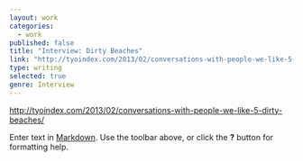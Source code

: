 ```yaml
---
layout: work
categories: 
  - work
published: false
title: "Interview: Dirty Beaches"
link: "http://tyoindex.com/2013/02/conversations-with-people-we-like-5-dirty-beaches/"
type: writing
selected: true
genre: Interview
---
```


http://tyoindex.com/2013/02/conversations-with-people-we-like-5-dirty-beaches/

Enter text in [Markdown](http://daringfireball.net/projects/markdown/). Use the toolbar above, or click the **?** button for formatting help.
